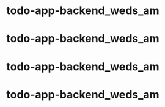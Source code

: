 # todo-app-backend_weds_am
# todo-app-backend_weds_am
# todo-app-backend_weds_am
# todo-app-backend_weds_am
